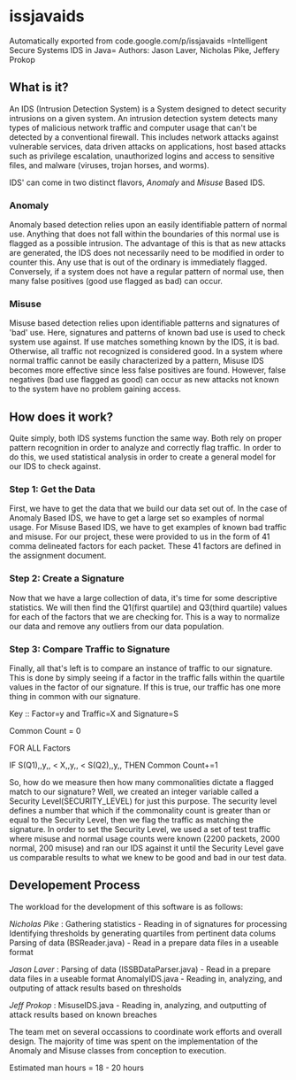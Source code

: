 # issjavaids
Automatically exported from code.google.com/p/issjavaids
=Intelligent Secure Systems IDS in Java=
Authors: Jason Laver, Nicholas Pike, Jeffery Prokop

## What is it?
An IDS (Intrusion Detection System) is a System designed to detect security intrusions on a given system. An intrusion detection system detects many types of malicious network traffic and computer usage that can't be detected by a conventional firewall. This includes network attacks against vulnerable services, data driven attacks on applications, host based attacks such as privilege escalation, unauthorized logins and access to sensitive files, and malware (viruses, trojan horses, and worms).

IDS' can come in two distinct flavors, *Anomaly* and *Misuse* Based IDS.

### Anomaly
Anomaly based detection relies upon an easily identifiable pattern of normal use. Anything that does not fall within the boundaries of this normal use is flagged as a possible intrusion. The advantage of this is that as new attacks are generated, the IDS does not necessarily need to be modified in order to counter this. Any use that is out of the ordinary is immediately flagged. Conversely, if a system does not have a regular pattern of normal use, then many false positives (good use flagged as bad) can occur.

### Misuse
Misuse based detection relies upon identifiable patterns and signatures of 'bad' use. Here, signatures and patterns of known bad use is used to check system use against. If use matches something known by the IDS, it is bad. Otherwise, all traffic not recognized is considered good. In a system where normal traffic cannot be easily characterized by a pattern, Misuse IDS becomes more effective since less false positives are found. However, false negatives (bad use flagged as good) can occur as new attacks not known to the system 
have no problem gaining access.

## How does it work?
Quite simply, both IDS systems function the same way. Both rely on proper pattern recognition in order to analyze and correctly flag traffic. In order to do this, we used statistical analysis in order to create a general model for our IDS to check against.

### Step 1: Get the Data
First, we have to get the data that we build our data set out of. In the case of Anomaly Based IDS, we have to get a large set so examples of normal usage. For Misuse Based IDS, we have to get examples of known bad traffic and misuse. For our project, these were provided to us in the form of 41 comma delineated factors for each packet. These 41 factors are defined in the assignment document.

### Step 2: Create a Signature
Now that we have a large collection of data, it's time for some descriptive statistics. We will then find the Q1(first quartile) and Q3(third quartile) values for each of the factors that we are checking for. This is a way to normalize our data and remove any outliers from our data population.

### Step 3: Compare Traffic to Signature
Finally, all that's left is to compare an instance of traffic to our signature. This is done by simply seeing if a factor in the traffic falls within the quartile values in the factor of our signature. If this is true, our traffic has one more thing in common with our signature.

Key :: Factor=y and Traffic=X and Signature=S

Common Count = 0

FOR ALL Factors

   IF S(Q1),,y,, < X,,y,, < S(Q2),,y,, THEN Common Count+=1


So, how do we measure then how many commonalities dictate a flagged match to our signature? Well, we created an integer variable called a Security Level(SECURITY_LEVEL) for just this purpose. The security level defines a number that which if the commonality count is greater than or equal to the Security Level, then we flag the traffic as matching the signature. In order to set the Security Level, we used a set of test traffic where misuse and normal usage counts were known (2200 packets, 2000 normal, 200 misuse) and ran our IDS against it until the Security Level gave us comparable results to what we knew to be good and bad in our test data.

## Developement Process
The workload for the development of this software is as follows:

*Nicholas Pike* : Gathering statistics - Reading in of signatures for processing
                                                         Identifying thresholds by generating quartiles from pertinent data colums
                        Parsing of data (BSReader.java) - Read in a prepare data files in a useable format

*Jason Laver* : Parsing of data (ISSBDataParser.java) - Read in a prepare data files in a useable format
                    AnomalyIDS.java - Reading in, analyzing, and outputing of attack results based on thresholds

*Jeff Prokop* : MisuseIDS.java - Reading in, analyzing, and outputting of attack results based on known breaches

The team met on several occassions to coordinate work efforts and overall design.  The majority of time was spent on the implementation of the Anomaly and Misuse classes from conception to execution.  

Estimated man hours = 18 - 20 hours
